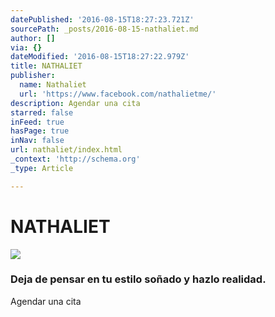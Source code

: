 ```yaml
---
datePublished: '2016-08-15T18:27:23.721Z'
sourcePath: _posts/2016-08-15-nathaliet.md
author: []
via: {}
dateModified: '2016-08-15T18:27:22.979Z'
title: NATHALIET
publisher:
  name: Nathaliet
  url: 'https://www.facebook.com/nathalietme/'
description: Agendar una cita
starred: false
inFeed: true
hasPage: true
inNav: false
url: nathaliet/index.html
_context: 'http://schema.org'
_type: Article

---
```

# NATHALIET
![](https://the-grid-user-content.s3-us-west-2.amazonaws.com/2019caf0-ba9f-4644-a638-461d2dcca124.jpg)

### Deja de pensar en tu estilo soñado y hazlo realidad.

Agendar una cita